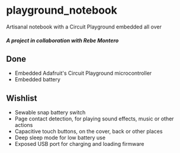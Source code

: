 # playground_notebook
Artisanal notebook with a Circuit Playground embedded all over

#### *A project in collaboration with Rebe Montero*

## Done
- Embedded Adafruit's Circuit Playground microcontroller
- Embedded battery

## Wishlist
- Sewable snap battery switch
- Page contact detection, for playing sound effects, music or other actions
- Capacitive touch buttons, on the cover, back or other places
- Deep sleep mode for low battery use
- Exposed USB port for charging and loading firmware
